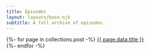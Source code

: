 ```yaml
---
title: Episodes
layout: layouts/base.njk
subtitle: A full archive of episodes.
---
```

{%- for page in collections.post -%}
<a href="{{ page.url }}">{{ page.data.title }}</a><br/>
{%- endfor -%}
